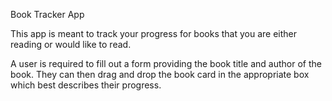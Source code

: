Book Tracker App

This app is meant to track your progress for books that you are either reading or would like to read.

A user is required to fill out a form providing the book title and author of the book. They can then drag and drop the book card in the appropriate box which best describes their progress.